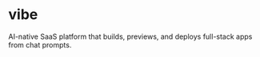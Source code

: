 # vibe
AI-native SaaS platform that builds, previews, and deploys full-stack apps from chat prompts.

